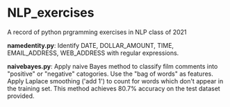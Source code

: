# NLP_exercises
A record of python prgramming exercises in NLP class of 2021

**namedentity.py**: Identify DATE, DOLLAR_AMOUNT, TIME, EMAIL_ADDRESS, WEB_ADDRESS with regular expressions.

**naivebayes.py**: Apply naive Bayes method to classify film comments into "positive" or "negative" catogories. Use the "bag of words" as features. Apply Laplace smoothing ('add 1') to count for words which don't appear in the training set. This method achieves 80.7% accuracy on the test dataset provided.
